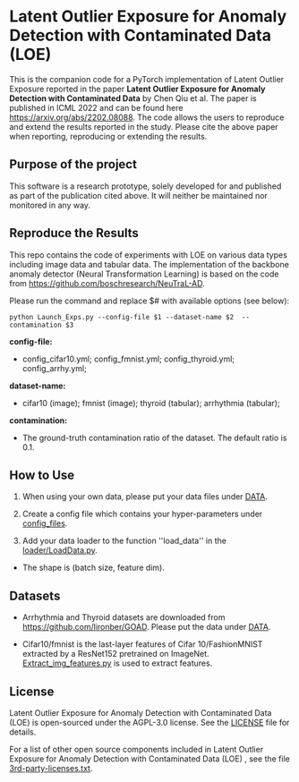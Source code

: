 # Latent Outlier Exposure for Anomaly Detection with Contaminated Data (LOE)

This is the companion code for a PyTorch implementation of Latent Outlier Exposure reported in the paper
**Latent Outlier Exposure for Anomaly Detection with Contaminated Data** by Chen Qiu et al. 
The paper is published in ICML 2022 and can be found here https://arxiv.org/abs/2202.08088. 
The code allows the users to reproduce and extend the results reported in the study. Please cite the
above paper when reporting, reproducing or extending the results.

## Purpose of the project

This software is a research prototype, solely developed for and published as
part of the publication cited above. It will neither be maintained nor monitored in any way.

## Reproduce the Results

This repo contains the code of experiments with LOE on various data types including image data and tabular data. The implementation of the backbone anomaly detector (Neural Transformation Learning) is based on the code from https://github.com/boschresearch/NeuTraL-AD.

Please run the command and replace \$# with available options (see below): 

```
python Launch_Exps.py --config-file $1 --dataset-name $2  --contamination $3
```

**config-file:** 

* config_cifar10.yml; config_fmnist.yml; config_thyroid.yml; config_arrhy.yml; 

**dataset-name:** 

* cifar10 (image); fmnist (image); thyroid (tabular); arrhythmia (tabular);

**contamination:** 

+ The ground-truth contamination ratio of the dataset. The default ratio is 0.1.


## How to Use
1. When using your own data, please put your data files under [DATA](DATA).

2. Create a config file which contains your hyper-parameters under [config_files](config_files).  

3. Add your data loader to the function ''load_data'' in the [loader/LoadData.py](loader/LoadData.py).
* The shape is (batch size, feature dim).

## Datasets

* Arrhythmia and Thyroid datasets are downloaded from https://github.com/lironber/GOAD. Please put the data under [DATA](DATA).  

* Cifar10/fmnist is the last-layer features of Cifar 10/FashionMNIST extracted by a ResNet152 pretrained on ImageNet. [Extract_img_features.py](Extract_img_features.py) is used to extract features.
## License

Latent Outlier Exposure for Anomaly Detection with Contaminated Data (LOE) is open-sourced under the AGPL-3.0 license. See the
[LICENSE](LICENSE) file for details.

For a list of other open source components included in Latent Outlier Exposure for Anomaly Detection with Contaminated Data (LOE) , see the
file [3rd-party-licenses.txt](3rd-party-licenses.txt).

